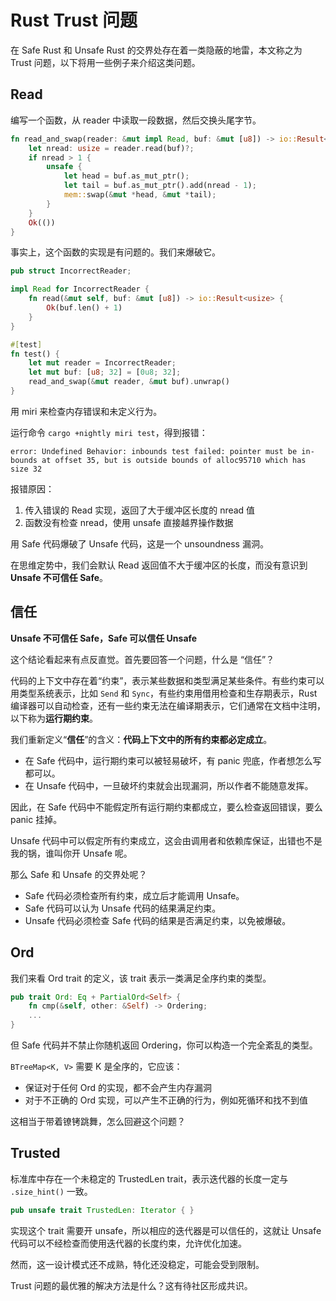 # Rust Trust 问题

在 Safe Rust 和 Unsafe Rust 的交界处存在着一类隐蔽的地雷，本文称之为 Trust 问题，以下将用一些例子来介绍这类问题。

## Read

编写一个函数，从 reader 中读取一段数据，然后交换头尾字节。

```rust
fn read_and_swap(reader: &mut impl Read, buf: &mut [u8]) -> io::Result<()> {
    let nread: usize = reader.read(buf)?;
    if nread > 1 {
        unsafe {
            let head = buf.as_mut_ptr();
            let tail = buf.as_mut_ptr().add(nread - 1);
            mem::swap(&mut *head, &mut *tail);
        }
    }
    Ok(())
}
```

事实上，这个函数的实现是有问题的。我们来爆破它。

```rust
pub struct IncorrectReader;

impl Read for IncorrectReader {
    fn read(&mut self, buf: &mut [u8]) -> io::Result<usize> {
        Ok(buf.len() + 1)
    }
}

#[test]
fn test() {
    let mut reader = IncorrectReader;
    let mut buf: [u8; 32] = [0u8; 32];
    read_and_swap(&mut reader, &mut buf).unwrap()
}
```

用 miri 来检查内存错误和未定义行为。

运行命令 `cargo +nightly miri test`，得到报错：

```
error: Undefined Behavior: inbounds test failed: pointer must be in-bounds at offset 35, but is outside bounds of alloc95710 which has size 32
```

报错原因：

1. 传入错误的 Read 实现，返回了大于缓冲区长度的 nread 值
2. 函数没有检查 nread，使用 unsafe 直接越界操作数据

用 Safe 代码爆破了 Unsafe 代码，这是一个 unsoundness 漏洞。

在思维定势中，我们会默认 Read 返回值不大于缓冲区的长度，而没有意识到 **Unsafe 不可信任 Safe**。

## 信任

**Unsafe 不可信任 Safe，Safe 可以信任 Unsafe**

这个结论看起来有点反直觉。首先要回答一个问题，什么是 “信任”？

代码的上下文中存在着“约束”，表示某些数据和类型满足某些条件。有些约束可以用类型系统表示，比如 `Send` 和 `Sync`，有些约束用借用检查和生存期表示，Rust 编译器可以自动检查，还有一些约束无法在编译期表示，它们通常在文档中注明，以下称为**运行期约束**。

我们重新定义“**信任**”的含义：**代码上下文中的所有约束都必定成立**。

+ 在 Safe 代码中，运行期约束可以被轻易破坏，有 panic 兜底，作者想怎么写都可以。
+ 在 Unsafe 代码中，一旦破坏约束就会出现漏洞，所以作者不能随意发挥。

因此，在 Safe 代码中不能假定所有运行期约束都成立，要么检查返回错误，要么 panic 挂掉。

Unsafe 代码中可以假定所有约束成立，这会由调用者和依赖库保证，出错也不是我的锅，谁叫你开 Unsafe 呢。

那么 Safe 和 Unsafe 的交界处呢？

+ Safe 代码必须检查所有约束，成立后才能调用 Unsafe。
+ Safe 代码可以认为 Unsafe 代码的结果满足约束。
+ Unsafe 代码必须检查 Safe 代码的结果是否满足约束，以免被爆破。

## Ord

我们来看 Ord trait 的定义，该 trait 表示一类满足全序约束的类型。

```rust
pub trait Ord: Eq + PartialOrd<Self> {
    fn cmp(&self, other: &Self) -> Ordering;
    ...
}
```

但 Safe 代码并不禁止你随机返回 Ordering，你可以构造一个完全紊乱的类型。

`BTreeMap<K, V>` 需要 K 是全序的，它应该：

+ 保证对于任何 Ord 的实现，都不会产生内存漏洞
+ 对于不正确的 Ord 实现，可以产生不正确的行为，例如死循环和找不到值

这相当于带着镣铐跳舞，怎么回避这个问题？

## Trusted

标准库中存在一个未稳定的 TrustedLen trait，表示迭代器的长度一定与 `.size_hint()` 一致。

```rust
pub unsafe trait TrustedLen: Iterator { }
```

实现这个 trait 需要开 unsafe，所以相应的迭代器是可以信任的，这就让 Unsafe 代码可以不经检查而使用迭代器的长度约束，允许优化加速。

然而，这一设计模式还不成熟，特化还没稳定，可能会受到限制。

Trust 问题的最优雅的解决方法是什么？这有待社区形成共识。
